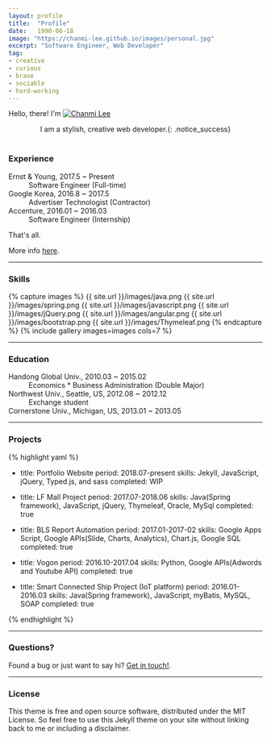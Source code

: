 ```yaml
---
layout: profile
title:  "Profile"
date:   1990-06-18
image: "https://chanmi-lee.github.io/images/personal.jpg"
excerpt: "Software Engineer, Web Developer"
tag:
- creative 
- curious
- brave
- sociable
- hard-working
---
```


Hello, there!
I'm <a href="{{ site.url }}/images/logo-with-girl.png"><img src="{{ site.url }}/images/logo-with-girl.png" alt="Chanmi Lee"></a>  

<center>I am a stylish, creative web developer.{: .notice_success}</center><br>

### Experience
<dl>
  <dt>Ernst & Young, 2017.5 ~ Present</dt>
  <dd>Software Engineer (Full-time)</dt>
  <dt>Google Korea, 2016.8 ~ 2017.5</dt>
  <dd>Advertiser Technologist (Contractor)</dd>
  <dt>Accenture, 2016.01 ~ 2016.03</dt>
  <dd>Software Engineer (Internship)</dd>
</dl>

That's all.

More info [here](https://github.com/chanmi-lee/).

---

### Skills

{% capture images %}
  {{ site.url }}/images/java.png
  {{ site.url }}/images/spring.png
  {{ site.url }}/images/javascript.png
  {{ site.url }}/images/jQuery.png
  {{ site.url }}/images/angular.png
  {{ site.url }}/images/bootstrap.png
  {{ site.url }}/images/Thymeleaf.png
{% endcapture %}
{% include gallery images=images cols=7 %}

---

### Education
<dl>
  <dt>Handong Global Univ., 2010.03 ~ 2015.02</dt>
  <dd>Economics * Business Administration (Double Major)</dd>
  <dt>Northwest Univ., Seattle, US, 2012.08 ~ 2012.12</dt>
  <dd>Exchange student</dd>
  <dt>Cornerstone Univ., Michigan, US, 2013.01 ~ 2013.05</dt>
</dl>

---

### Projects

{% highlight yaml %}
- title: Portfolio Website
  period: 2018.07-present
  skills: Jekyll, JavaScript, jQuery, Typed.js, and sass
  completed: WIP

- title: LF Mall Project 
  period: 2017.07-2018.06
  skills: Java(Spring framework), JavaScript, jQuery, Thymeleaf, Oracle, MySql
  completed: true

- title: BLS Report Automation
  period: 2017.01-2017-02
  skills: Google Apps Script, Google APIs(Slide, Charts, Analytics), Chart.js, Google SQL
  completed: true

- title: Vogon
  period: 2016.10-2017.04
  skills: Python, Google APIs(Adwords and Youtube API)
  completed: true
  
- title: Smart Connected Ship Project (IoT platform)
  period: 2016.01-2016.03
  skills: Java(Spring framework), JavaScript, myBatis, MySQL, SOAP
  completed: true

{% endhighlight %}

---

### Questions?

Found a bug or just want to say hi? [Get in touch!](https://github.com/chanmi-lee).

--- 

### License

This theme is free and open source software, distributed under the MIT License. So feel free to use this Jekyll theme on your site without linking back to me or including a disclaimer.

